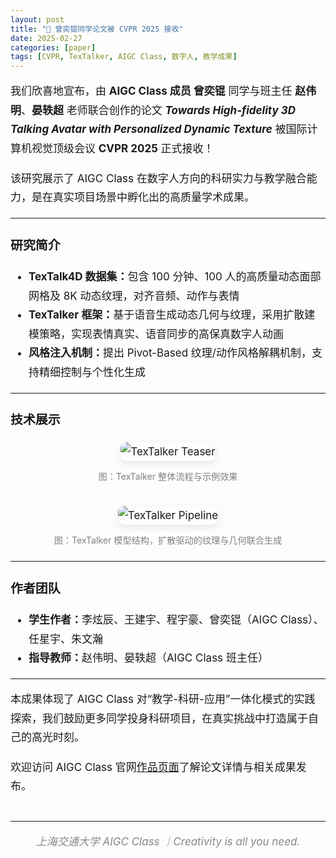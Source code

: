 ```yaml
---
layout: post
title: "📄 曾奕锟同学论文被 CVPR 2025 接收"
date: 2025-02-27
categories: [paper]
tags: [CVPR, TexTalker, AIGC Class, 数字人, 教学成果]
---
```


<div style="font-size: 17px; line-height: 1.8em;">

<!-- <h2>📄 AIGC Class 学生曾奕锟同学论文被 CVPR 2025 正式接收！</h2> -->

<p>
我们欣喜地宣布，由 <strong>AIGC Class 成员 曾奕锟</strong> 同学与班主任 <strong>赵伟明</strong>、<strong>晏轶超</strong> 老师联合创作的论文 <strong><em>Towards High-fidelity 3D Talking Avatar with Personalized Dynamic Texture</em></strong> 被国际计算机视觉顶级会议 <strong>CVPR 2025</strong> 正式接收！
</p>

<p>
该研究展示了 AIGC Class 在数字人方向的科研实力与教学融合能力，是在真实项目场景中孵化出的高质量学术成果。
</p>

<hr>

<h3>研究简介</h3>
<ul>
  <li><strong>TexTalk4D 数据集：</strong>包含 100 分钟、100 人的高质量动态面部网格及 8K 动态纹理，对齐音频、动作与表情</li>
  <li><strong>TexTalker 框架：</strong>基于语音生成动态几何与纹理，采用扩散建模策略，实现表情真实、语音同步的高保真数字人动画</li>
  <li><strong>风格注入机制：</strong>提出 Pivot-Based 纹理/动作风格解耦机制，支持精细控制与个性化生成</li>
</ul>

<hr>

<h3>技术展示</h3>

<div style="text-align:center;">
  <img src="{{ site.github.url }}/assets/img/posts/teaser-2.png" alt="TexTalker Teaser" style="max-width: 90%; border-radius: 10px; margin-bottom: 10px; box-shadow: 0 4px 12px rgba(0,0,0,0.1);" />
  <br><small style="color: gray;">图：TexTalker 整体流程与示例效果</small>  
</div>

<br>

<div style="text-align:center;">
  <img src="{{ site.github.url }}/assets/img/posts/pipeline-2.png" alt="TexTalker Pipeline" style="max-width: 90%; border-radius: 10px; margin-bottom: 10px; box-shadow: 0 4px 12px rgba(0,0,0,0.1);" />
  <br><small style="color: gray;">图：TexTalker 模型结构，扩散驱动的纹理与几何联合生成</small>
</div>

<hr>

<h3>作者团队</h3>
<ul>
  <li><strong>学生作者：</strong>李炫辰、王建宇、程宇豪、曾奕锟（AIGC Class）、任星宇、朱文瀚</li>
  <li><strong>指导教师：</strong>赵伟明、晏轶超（AIGC Class 班主任）</li>
</ul>

<hr>

<p>
本成果体现了 AIGC Class 对“教学-科研-应用”一体化模式的实践探索，我们鼓励更多同学投身科研项目，在真实挑战中打造属于自己的高光时刻。
</p>

<p>
欢迎访问 AIGC Class 官网<a href="https://sjtu-aigc.github.io/cn/publications">作品页面</a>了解论文详情与相关成果发布。
</p>

<hr style="margin-top: 40px;">
<p style="text-align: center; font-style: italic; color: #888;">上海交通大学 AIGC Class ｜Creativity is all you need.</p>


</div>

